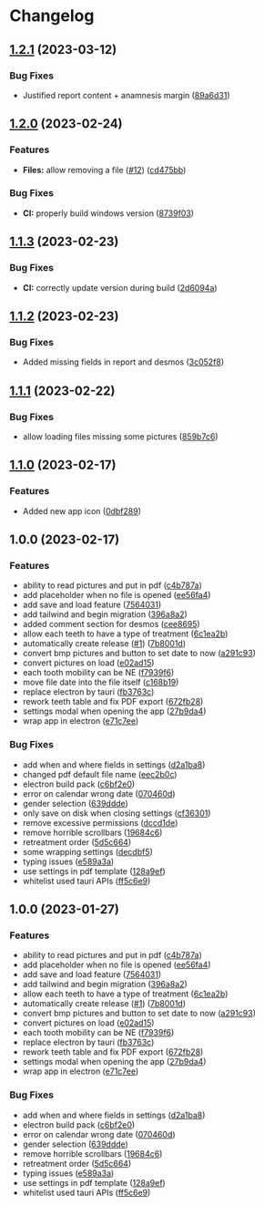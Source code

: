 # Changelog

## [1.2.1](https://github.com/digiz3d/dcr/compare/v1.2.0...v1.2.1) (2023-03-12)


### Bug Fixes

* Justified report content + anamnesis margin ([89a6d31](https://github.com/digiz3d/dcr/commit/89a6d318d44ad4f10700cf7b825f3254fcabe5cf))

## [1.2.0](https://github.com/digiz3d/dcr/compare/v1.1.3...v1.2.0) (2023-02-24)


### Features

* **Files:** allow removing a file ([#12](https://github.com/digiz3d/dcr/issues/12)) ([cd475bb](https://github.com/digiz3d/dcr/commit/cd475bb45c27cc44b85721449a3b65ee208b844d))


### Bug Fixes

* **CI:** properly build windows version ([8739f03](https://github.com/digiz3d/dcr/commit/8739f03eb5710be7c732a57487a794bfbeda9630))

## [1.1.3](https://github.com/digiz3d/dcr/compare/v1.1.2...v1.1.3) (2023-02-23)


### Bug Fixes

* **CI:** correctly update version during build ([2d6094a](https://github.com/digiz3d/dcr/commit/2d6094aa4e26ace9e13f1782b678c98c9a531486))

## [1.1.2](https://github.com/digiz3d/dcr/compare/v1.1.1...v1.1.2) (2023-02-23)


### Bug Fixes

* Added missing fields in report and desmos ([3c052f8](https://github.com/digiz3d/dcr/commit/3c052f836f90f654189766330cdd123629155629))

## [1.1.1](https://github.com/digiz3d/dcr/compare/v1.1.0...v1.1.1) (2023-02-22)


### Bug Fixes

* allow loading files missing some pictures ([859b7c6](https://github.com/digiz3d/dcr/commit/859b7c6ceea8edca95844bee01d365ec1fdd1880))

## [1.1.0](https://github.com/digiz3d/dcr/compare/v1.0.0...v1.1.0) (2023-02-17)


### Features

* Added new app icon ([0dbf289](https://github.com/digiz3d/dcr/commit/0dbf289d65a292a35f7ffa51f384d7110f408c6d))

## 1.0.0 (2023-02-17)


### Features

* ability to read pictures and put in pdf ([c4b787a](https://github.com/digiz3d/dcr/commit/c4b787aa55c113788b48a6ba1e53c3b5bb4436d3))
* add placeholder when no file is opened ([ee56fa4](https://github.com/digiz3d/dcr/commit/ee56fa40c0e0487875f885607172340993036da2))
* add save and load feature ([7564031](https://github.com/digiz3d/dcr/commit/7564031937c1569b46cfa284d2ddd1cfea044aa3))
* add tailwind and begin migration ([396a8a2](https://github.com/digiz3d/dcr/commit/396a8a2e17b6a61f8e17c340d29bbf2b197da014))
* added comment section for desmos ([cee8695](https://github.com/digiz3d/dcr/commit/cee869558aa9702adeb59d02ca5ff1cc1039df83))
* allow each teeth to have a type of treatment ([6c1ea2b](https://github.com/digiz3d/dcr/commit/6c1ea2b6554b51ab3a427f255646cf7d9ba7a9fb))
* automatically create release ([#1](https://github.com/digiz3d/dcr/issues/1)) ([7b8001d](https://github.com/digiz3d/dcr/commit/7b8001d126c90c1960fc8578434878c1ba9305d9))
* convert bmp pictures and button to set date to now ([a291c93](https://github.com/digiz3d/dcr/commit/a291c93c82838cfcbe87124bc7b137a5b566a5f5))
* convert pictures on load ([e02ad15](https://github.com/digiz3d/dcr/commit/e02ad15a256c600748813ddedabaafca5bafa204))
* each tooth mobility can be NE ([f7939f6](https://github.com/digiz3d/dcr/commit/f7939f6ee8e72ce2c3b6dcc2c31176c091597813))
* move file date into the file itself ([c168b19](https://github.com/digiz3d/dcr/commit/c168b198558ff43c08a816e5bec087d4ca4aa8cd))
* replace electron by tauri ([fb3763c](https://github.com/digiz3d/dcr/commit/fb3763c9247805cb1aa0a2cbb9d879a5cda1d150))
* rework teeth table and fix PDF export ([672fb28](https://github.com/digiz3d/dcr/commit/672fb28f95230f3e600ab3247ec97bb213af4bca))
* settings modal when opening the app ([27b9da4](https://github.com/digiz3d/dcr/commit/27b9da49d91f35fe380f648f0f3920a9aeb7e27f))
* wrap app in electron ([e71c7ee](https://github.com/digiz3d/dcr/commit/e71c7ee4aa0fcbf1db8d99674badc2ae2dd2ea87))


### Bug Fixes

* add when and where fields in settings ([d2a1ba8](https://github.com/digiz3d/dcr/commit/d2a1ba89584f4e7811e7e4c9f6db9e8cbf06e9d0))
* changed pdf default file name ([eec2b0c](https://github.com/digiz3d/dcr/commit/eec2b0c55d99956dfd1289707c3ce1f7ad3e66e1))
* electron build pack ([c6bf2e0](https://github.com/digiz3d/dcr/commit/c6bf2e0fae68b9b1b243d52bc37c2905b06d62f5))
* error on calendar wrong date ([070460d](https://github.com/digiz3d/dcr/commit/070460df8b70989aad50856a639c5ffd77b22e7c))
* gender selection ([639ddde](https://github.com/digiz3d/dcr/commit/639ddde355b614aacce89717656467507c2f3992))
* only save on disk when closing settings ([cf36301](https://github.com/digiz3d/dcr/commit/cf36301a5f9955acbe18cc8655e1c0d778cc7b26))
* remove excessive permissions ([dccd1de](https://github.com/digiz3d/dcr/commit/dccd1de053439f24c5fc4653d97ffa5c96cd016a))
* remove horrible scrollbars ([19684c6](https://github.com/digiz3d/dcr/commit/19684c6ca2872dfe06cf78f24a671c9a586e57d2))
* retreatment order ([5d5c664](https://github.com/digiz3d/dcr/commit/5d5c664cfdda81be5ae4be75fbd66ca38337a43a))
* some wrapping settings ([decdbf5](https://github.com/digiz3d/dcr/commit/decdbf5c98fdab1f9d149918e06489cc635e446d))
* typing issues ([e589a3a](https://github.com/digiz3d/dcr/commit/e589a3ad4891be55a51bd77ac36a325636d46f82))
* use settings in pdf template ([128a9ef](https://github.com/digiz3d/dcr/commit/128a9ef9f5bfccd29167fce79c986cd79963d729))
* whitelist used tauri APIs ([ff5c6e9](https://github.com/digiz3d/dcr/commit/ff5c6e90ad2ef15cc85d5f549721bec82297cf36))

## 1.0.0 (2023-01-27)


### Features

* ability to read pictures and put in pdf ([c4b787a](https://github.com/digiz3d/dcr/commit/c4b787aa55c113788b48a6ba1e53c3b5bb4436d3))
* add placeholder when no file is opened ([ee56fa4](https://github.com/digiz3d/dcr/commit/ee56fa40c0e0487875f885607172340993036da2))
* add save and load feature ([7564031](https://github.com/digiz3d/dcr/commit/7564031937c1569b46cfa284d2ddd1cfea044aa3))
* add tailwind and begin migration ([396a8a2](https://github.com/digiz3d/dcr/commit/396a8a2e17b6a61f8e17c340d29bbf2b197da014))
* allow each teeth to have a type of treatment ([6c1ea2b](https://github.com/digiz3d/dcr/commit/6c1ea2b6554b51ab3a427f255646cf7d9ba7a9fb))
* automatically create release ([#1](https://github.com/digiz3d/dcr/issues/1)) ([7b8001d](https://github.com/digiz3d/dcr/commit/7b8001d126c90c1960fc8578434878c1ba9305d9))
* convert bmp pictures and button to set date to now ([a291c93](https://github.com/digiz3d/dcr/commit/a291c93c82838cfcbe87124bc7b137a5b566a5f5))
* convert pictures on load ([e02ad15](https://github.com/digiz3d/dcr/commit/e02ad15a256c600748813ddedabaafca5bafa204))
* each tooth mobility can be NE ([f7939f6](https://github.com/digiz3d/dcr/commit/f7939f6ee8e72ce2c3b6dcc2c31176c091597813))
* replace electron by tauri ([fb3763c](https://github.com/digiz3d/dcr/commit/fb3763c9247805cb1aa0a2cbb9d879a5cda1d150))
* rework teeth table and fix PDF export ([672fb28](https://github.com/digiz3d/dcr/commit/672fb28f95230f3e600ab3247ec97bb213af4bca))
* settings modal when opening the app ([27b9da4](https://github.com/digiz3d/dcr/commit/27b9da49d91f35fe380f648f0f3920a9aeb7e27f))
* wrap app in electron ([e71c7ee](https://github.com/digiz3d/dcr/commit/e71c7ee4aa0fcbf1db8d99674badc2ae2dd2ea87))


### Bug Fixes

* add when and where fields in settings ([d2a1ba8](https://github.com/digiz3d/dcr/commit/d2a1ba89584f4e7811e7e4c9f6db9e8cbf06e9d0))
* electron build pack ([c6bf2e0](https://github.com/digiz3d/dcr/commit/c6bf2e0fae68b9b1b243d52bc37c2905b06d62f5))
* error on calendar wrong date ([070460d](https://github.com/digiz3d/dcr/commit/070460df8b70989aad50856a639c5ffd77b22e7c))
* gender selection ([639ddde](https://github.com/digiz3d/dcr/commit/639ddde355b614aacce89717656467507c2f3992))
* remove horrible scrollbars ([19684c6](https://github.com/digiz3d/dcr/commit/19684c6ca2872dfe06cf78f24a671c9a586e57d2))
* retreatment order ([5d5c664](https://github.com/digiz3d/dcr/commit/5d5c664cfdda81be5ae4be75fbd66ca38337a43a))
* typing issues ([e589a3a](https://github.com/digiz3d/dcr/commit/e589a3ad4891be55a51bd77ac36a325636d46f82))
* use settings in pdf template ([128a9ef](https://github.com/digiz3d/dcr/commit/128a9ef9f5bfccd29167fce79c986cd79963d729))
* whitelist used tauri APIs ([ff5c6e9](https://github.com/digiz3d/dcr/commit/ff5c6e90ad2ef15cc85d5f549721bec82297cf36))
